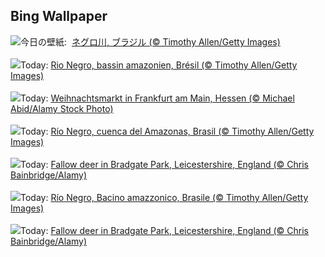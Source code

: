 ## Bing Wallpaper
![](https://www.bing.com/th?id=OHR.RioNegro_JA-JP6030654959_UHD.jpg&w=1000)今日の壁紙: &nbsp;[ネグロ川, ブラジル  (© Timothy Allen/Getty Images)](https://www.bing.com/th?id=OHR.RioNegro_JA-JP6030654959_UHD.jpg)
<br><br/>
![](https://www.bing.com/th?id=OHR.RioNegro_FR-FR6146672717_UHD.jpg&w=1000)Today: [Rio Negro, bassin amazonien, Brésil (© Timothy Allen/Getty Images)](https://www.bing.com/th?id=OHR.RioNegro_FR-FR6146672717_UHD.jpg)
<br><br/>
![](https://www.bing.com/th?id=OHR.FrankfurtChristmasMarket_DE-DE3743491951_UHD.jpg&w=1000)Today: [Weihnachtsmarkt in Frankfurt am Main, Hessen (© Michael Abid/Alamy Stock Photo)](https://www.bing.com/th?id=OHR.FrankfurtChristmasMarket_DE-DE3743491951_UHD.jpg)
<br><br/>
![](https://www.bing.com/th?id=OHR.RioNegro_ES-ES6222339808_UHD.jpg&w=1000)Today: [Río Negro, cuenca del Amazonas, Brasil (© Timothy Allen/Getty Images)](https://www.bing.com/th?id=OHR.RioNegro_ES-ES6222339808_UHD.jpg)
<br><br/>
![](https://www.bing.com/th?id=OHR.BradgateFallow_EN-GB0976305371_UHD.jpg&w=1000)Today: [Fallow deer in Bradgate Park, Leicestershire, England (© Chris Bainbridge/Alamy)](https://www.bing.com/th?id=OHR.BradgateFallow_EN-GB0976305371_UHD.jpg)
<br><br/>
![](https://www.bing.com/th?id=OHR.RioNegro_IT-IT8563541659_UHD.jpg&w=1000)Today: [Río Negro, Bacino amazzonico, Brasile (© Timothy Allen/Getty Images)](https://www.bing.com/th?id=OHR.RioNegro_IT-IT8563541659_UHD.jpg)
<br><br/>
![](https://www.bing.com/th?id=OHR.BradgateFallow_PT-BR7068932204_UHD.jpg&w=1000)Today: [Fallow deer in Bradgate Park, Leicestershire, England (© Chris Bainbridge/Alamy)](https://www.bing.com/th?id=OHR.BradgateFallow_PT-BR7068932204_UHD.jpg)
<br><br/>
